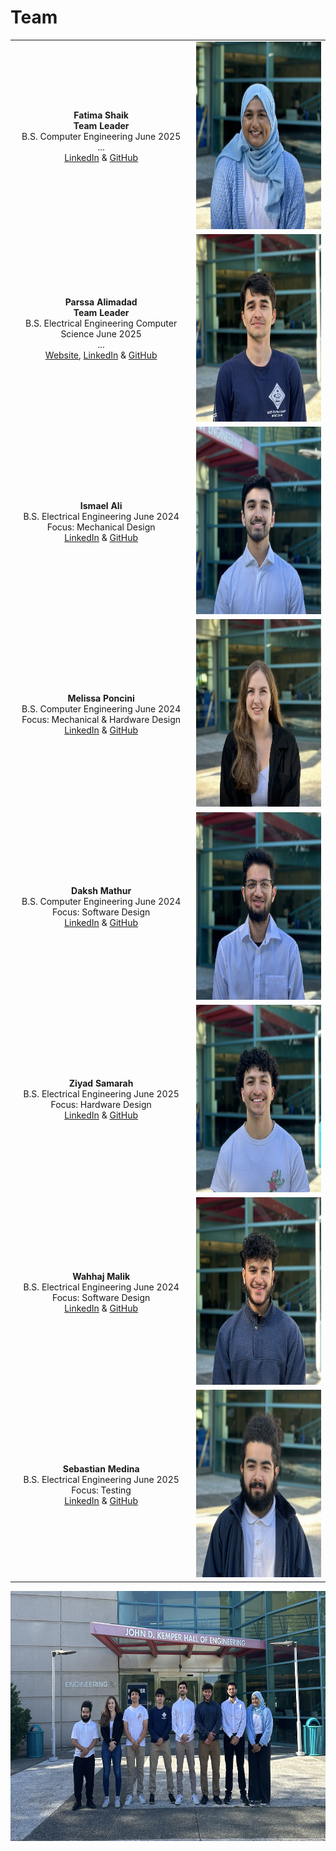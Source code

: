 # Team

<!-- original: <img src="https://github.com/theparssa27/theparssa27.github.io/blob/main/pictures/Team.jpg?raw=true" height="400"> -->

| | |
|:---------------------------------------------------------:|:---------------------------------------------------:|
|**Fatima Shaik** <br/> **Team Leader** <br/> B.S. Computer Engineering June 2025 <br/> ... <br/> <a href="https://www.linkedin.com/in/fatima-shaik/" target="_blank">LinkedIn</a> & [GitHub](https://github.com/fatimazshaik) |<img class="responsive" src="https://github.com/theparssa27/theparssa27.github.io/blob/main/pictures/Fatima.jpg?raw=true" height="300">|
|**Parssa Alimadad** <br/> **Team Leader** <br/> B.S. Electrical Engineering Computer Science June 2025 <br/> ... <br/> <a href="https://parssa.ee" target="_blank">Website</a>, <a href="https://www.linkedin.com/in/parssa-alimadad/" target="_blank">LinkedIn</a> & [GitHub](https://github.com/theparssa27) |<img class="responsive" src="https://github.com/theparssa27/theparssa27.github.io/blob/main/pictures/Parssa.jpg?raw=true" height="300">|
|**Ismael Ali** <br/> B.S. Electrical Engineering June 2024 <br/> Focus: Mechanical Design <br/> <a href="https://www.linkedin.com/in/ismael-ali-b991811b4/" target="_blank">LinkedIn</a> & [GitHub](https://github.com/ismaelmali) |<img class="responsive" src="https://github.com/theparssa27/theparssa27.github.io/blob/main/pictures/Ismael.jpg?raw=true" height="300">|
|**Melissa Poncini** <br/> B.S. Computer Engineering June 2024 <br/> Focus: Mechanical & Hardware Design <br/> <a href="https://www.linkedin.com/in/melissa-poncini/" target="_blank">LinkedIn</a> & [GitHub](https://github.com) |<img class="responsive" src="https://github.com/theparssa27/theparssa27.github.io/blob/main/pictures/Melissa.jpg?raw=true" height="300">|
|**Daksh Mathur** <br/> B.S. Computer Engineering June 2024 <br/> Focus: Software Design <br/> <a href="https://www.linkedin.com/in/dmathurce/" target="_blank">LinkedIn</a> & [GitHub](https://github.com/dkmat) | <img class="responsive" src="https://github.com/theparssa27/theparssa27.github.io/blob/main/pictures/Daksh.jpg?raw=true" height="300"> |
|**Ziyad Samarah** <br/> B.S. Electrical Engineering June 2025 <br/> Focus: Hardware Design <br/> <a href="https://www.linkedin.com/in/ziyad-samarah-b267a8277/" target="_blank">LinkedIn</a> & [GitHub](https://github.com) | <img class="responsive" src="https://github.com/theparssa27/theparssa27.github.io/blob/main/pictures/Ziyad.jpg?raw=true" height="300"> |
|**Wahhaj Malik** <br/> B.S. Electrical Engineering June 2024 <br/> Focus: Software Design <br/> <a href="https://www.linkedin.com/in/wahhajmalik/" target="_blank">LinkedIn</a> & [GitHub](https://github.com) | <img class="responsive" src="https://github.com/theparssa27/theparssa27.github.io/blob/main/pictures/Wahhaj.jpg?raw=true" height="300">|
|**Sebastian Medina** <br/> B.S. Electrical Engineering June 2025 <br/> Focus: Testing <br/> <a href="https://www.linkedin.com/in/sebastian-medina-27a796276/" target="_blank">LinkedIn</a> & [GitHub](https://github.com) |<img class="responsive" src="https://github.com/theparssa27/theparssa27.github.io/blob/main/pictures/Sebastian.jpg?raw=true" height="300">|

<img class="responsive" src="https://github.com/theparssa27/theparssa27.github.io/blob/main/pictures/Team.jpg?raw=true" height="400">
